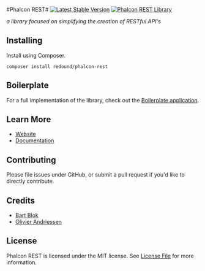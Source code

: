 #Phalcon REST#
[![Latest Stable Version](https://poser.pugx.org/redound/phalcon-rest/v/stable)](https://packagist.org/packages/redound/phalcon-rest) 
<a href="http://phalconist.com/redound/phalcon-rest" target="_blank">
![Phalcon REST Library](http://phalconist.com/redound/phalcon-rest/default.svg)
</a>

*a library focused on simplifying the creation of RESTful API's*

## Installing ##
Install using Composer.
````
composer install redound/phalcon-rest
````

## Boilerplate ##
For a full implementation of the library, check out the [Boilerplate application](https://github.com/redound/phalcon-rest-boilerplate).

## Learn More
- [Website](http://www.phalcon-rest.org)
- [Documentation](http://www.phalcon-rest.org/docs/)

## Contributing ##
Please file issues under GitHub, or submit a pull request if you'd like to directly contribute.

## Credits

- [Bart Blok](https://github.com/bblok11)
- [Olivier Andriessen](https://github.com/olivierandriessen)

## License

Phalcon REST is licensed under the MIT license. See [License File](LICENSE.md) for more information.
